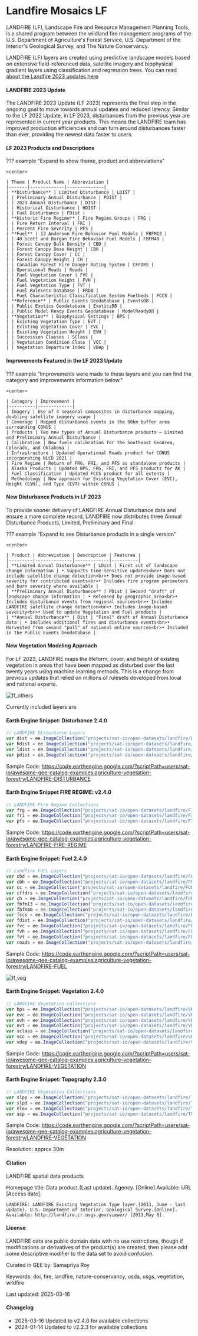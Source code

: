 # Landfire Mosaics LF

LANDFIRE (LF), Landscape Fire and Resource Management Planning Tools, is a shared program between the wildland fire management programs of the U.S. Department of Agriculture's Forest Service, U.S. Department of the Interior's Geological Survey, and The Nature Conservancy.

LANDFIRE (LF) layers are created using predictive landscape models based on extensive field-referenced data, satellite imagery and biophysical gradient layers using classification and regression trees. You can read [about the Landfire 2023 updates here](https://landfire.gov/data/lf2023)

#### LANDFIRE 2023 Update

The LANDFIRE 2023 Update (LF 2023) represents the final step in the ongoing goal to move towards annual updates and reduced latency. Similar to the LF 2022 Update, in LF 2023, disturbances from the previous year are represented in current year products. This means the LANDFIRE team has improved production efficiencies and can turn around disturbances faster than ever, providing the newest data faster to users.

#### LF 2023 Products and Descriptions

??? example "Expand to show theme, product and abbreviations"

    <center>

    | Theme | Product Name | Abbreviation |
    |-------|-------------|--------------|
    | **Disturbance** | Limited Disturbance | LDIST |
    | | Preliminary Annual Disturbance | PDIST |
    | | 2023 Annual Disturbance | DIST |
    | | Historical Disturbance | HDIST |
    | | Fuel Disturbance | FDist |
    | **Historic Fire Regime** | Fire Regime Groups | FRG |
    | | Fire Return Interval | FRI |
    | | Percent Fire Severity | PFS |
    | **Fuel** | 13 Anderson Fire Behavior Fuel Models | FBFM13 |
    | | 40 Scott and Burgan Fire Behavior Fuel Models | FBFM40 |
    | | Forest Canopy Bulk Density | CBD |
    | | Forest Canopy Base Height | CBH |
    | | Forest Canopy Cover | CC |
    | | Forest Canopy Height | CH |
    | | Canadian Forest Fire Danger Rating System | CFFDRS |
    | | Operational Roads | Roads |
    | | Fuel Vegetation Cover | FVC |
    | | Fuel Vegetation Height | FVH |
    | | Fuel Vegetation Type | FVT |
    | | Fuel Rulesets Database | FRDB |
    | | Fuel Characteristic Classification System Fuelbeds | FCCS |
    | **Reference** | Public Events Geodatabase | EventsDB |
    | | Public Exotics Geodatabase | ExoticsDB |
    | | Public Model Ready Events Geodatabase | ModelReadyDB |
    | **Vegetation** | Biophysical Settings | BPS |
    | | Existing Vegetation Type | EVT |
    | | Existing Vegetation Cover | EVC |
    | | Existing Vegetation Height | EVH |
    | | Succession Classes | SClass |
    | | Vegetation Condition Class | VCC |
    | | Vegetation Departure Index | VDep |

#### Improvements Featured in the LF 2023 Update

??? example "Improvements were made to these layers and you can find the category and improvements information below."

    <center>

    | Category | Improvement |
    |----------|-------------|
    | Imagery | Use of 4 seasonal composites in disturbance mapping, doubling satellite imagery usage |
    | Coverage | Mapped disturbance events in the 90km buffer area surrounding CONUS |
    | Products | Two new types of Annual Disturbance products – Limited and Preliminary Annual Disturbance |
    | Calibration | New fuels calibration for the Southeast GeoArea, Colorado, and Oklahoma |
    | Infrastructure | Updated Operational Roads product for CONUS incorporating NLCD 2021 |
    | Fire Regime | Return of FRG, FRI, and PFS as standalone products |
    | Alaska Products | Updated BPS, FRG, FRI, and PFS products for AK |
    | Fuel Classification | Updated FCCS product for all extents |
    | Methodology | New approach for Existing Vegetation Cover (EVC), Height (EVH), and Type (EVT) within CONUS |

#### New Disturbance Products in LF 2023

To provide sooner delivery of LANDFIRE Annual Disturbance data and ensure a more complete record, LANDFIRE now distributes three Annual Disturbance Products, Limited, Preliminary and Final.

??? example "Expand to see Disturbance products in a single version"

    <center>

    | Product | Abbreviation | Description | Features |
    |---------|--------------|-------------|----------|
    | **Limited Annual Disturbance** | LDist | First cut of landscape change information | • Supports time-sensitive updates<br>• Does not include satellite change detection<br>• Does not provide image-based severity for contributed events<br>• Includes fire program perimeters and burn severity where available |
    | **Preliminary Annual Disturbance** | PDist | Second "draft" of landscape change information | • Released by geographic area<br>• Includes disturbance events from regional sources<br>• Includes LANDFIRE satellite change detection<br>• Includes image-based severity<br>• Used to update Vegetation and Fuel products |
    | **Annual Disturbance** | Dist | "Final" draft of Annual Disturbance data | • Includes additional fires and disturbance events<br>• Harvested from second "pull" of national online sources<br>• Included in the Public Events Geodatabase |

#### New Vegetation Modeling Approach

For LF 2023, LANDFIRE maps the lifeform, cover, and height of existing vegetation in areas that have been mapped as disturbed over the last twenty years using machine learning methods. This is a change from previous updates that relied on millions of rulesets developed from local and national experts.


![lf_others](https://user-images.githubusercontent.com/6677629/115133292-bc866080-9fcc-11eb-9cd1-286a46c67ad4.gif)

Currently included layers are

#### Earth Engine Snippet: Disturbance 2.4.0

```js
// LANDFIRE Disturbance Layers
var dist = ee.ImageCollection("projects/sat-io/open-datasets/landfire/DISTURBANCE/DIST");
var hdist = ee.ImageCollection("projects/sat-io/open-datasets/landfire/DISTURBANCE/HDIST");
var ldist = ee.ImageCollection("projects/sat-io/open-datasets/landfire/DISTURBANCE/LDIST");
var pdist = ee.ImageCollection("projects/sat-io/open-datasets/landfire/DISTURBANCE/PDIST");

```

Sample Code: https://code.earthengine.google.com/?scriptPath=users/sat-io/awesome-gee-catalog-examples:agriculture-vegetation-forestry/LANDFIRE-DISTURBANCE

#### Earth Engine Snippet FIRE REGIME:  v2.4.0

```js
// LANDFIRE Fire Regime Collections
var frg = ee.ImageCollection("projects/sat-io/open-datasets/landfire/FIRE-REGIME/FRG");
var fri = ee.ImageCollection("projects/sat-io/open-datasets/landfire/FIRE-REGIME/FRI");
var pfs = ee.ImageCollection("projects/sat-io/open-datasets/landfire/FIRE-REGIME/PFS");
```

Sample Code: https://code.earthengine.google.com/?scriptPath=users/sat-io/awesome-gee-catalog-examples:agriculture-vegetation-forestry/LANDFIRE-FIRE-REGIME


#### Earth Engine Snippet: Fuel 2.4.0

```js
// Landfire FUEL Layers
var cbd = ee.ImageCollection("projects/sat-io/open-datasets/landfire/FUEL/CBD");
var cbh = ee.ImageCollection("projects/sat-io/open-datasets/landfire/FUEL/CBH");
var cc = ee.ImageCollection("projects/sat-io/open-datasets/landfire/FUEL/CC");
var cffdrs = ee.ImageCollection("projects/sat-io/open-datasets/landfire/FUEL/CFFDRS");
var ch = ee.ImageCollection("projects/sat-io/open-datasets/landfire/FUEL/CH");
var fbfm13 = ee.ImageCollection("projects/sat-io/open-datasets/landfire/FUEL/FBFM13");
var fbfm40 = ee.ImageCollection("projects/sat-io/open-datasets/landfire/FUEL/FBFM40");
var fccs = ee.ImageCollection("projects/sat-io/open-datasets/landfire/FUEL/FCCS");
var fdist = ee.ImageCollection("projects/sat-io/open-datasets/landfire/FUEL/FDIST");
var fvc = ee.ImageCollection("projects/sat-io/open-datasets/landfire/FUEL/FVC");
var fvh = ee.ImageCollection("projects/sat-io/open-datasets/landfire/FUEL/FVH");
var fvt = ee.ImageCollection("projects/sat-io/open-datasets/landfire/FUEL/FVT");
var roads = ee.ImageCollection("projects/sat-io/open-datasets/landfire/FUEL/ROADS");
```

Sample Code: https://code.earthengine.google.com/?scriptPath=users/sat-io/awesome-gee-catalog-examples:agriculture-vegetation-forestry/LANDFIRE-FUEL

![lf_veg](https://user-images.githubusercontent.com/6677629/115133326-e3449700-9fcc-11eb-81bf-450c622ca166.gif)

#### Earth Engine Snippet: Vegetation 2.4.0

```js
// LANDFIRE Vegetation Collections
var bps = ee.ImageCollection("projects/sat-io/open-datasets/landfire/VEGETATION/BPS");
var evc = ee.ImageCollection("projects/sat-io/open-datasets/landfire/VEGETATION/EVC");
var evh = ee.ImageCollection("projects/sat-io/open-datasets/landfire/VEGETATION/EVH");
var evt = ee.ImageCollection("projects/sat-io/open-datasets/landfire/VEGETATION/EVT");
var sclass = ee.ImageCollection("projects/sat-io/open-datasets/landfire/VEGETATION/SCLASS");
var vcc = ee.ImageCollection("projects/sat-io/open-datasets/landfire/VEGETATION/VCC");
var vdep = ee.ImageCollection("projects/sat-io/open-datasets/landfire/VEGETATION/VDEP");
```


Sample Code: https://code.earthengine.google.com/?scriptPath=users/sat-io/awesome-gee-catalog-examples:agriculture-vegetation-forestry/LANDFIRE-VEGETATION

#### Earth Engine Snippet: Topography 2.3.0

```js
// LANDFIRE Vegetation Collections
var slpp = ee.ImageCollection("projects/sat-io/open-datasets/landfire/TOPOGRAPHY/SLPP");
var slpd = ee.ImageCollection("projects/sat-io/open-datasets/landfire/TOPOGRAPHY/SLPD");
var elev = ee.ImageCollection("projects/sat-io/open-datasets/landfire/TOPOGRAPHY/ELEV");
var asp = ee.ImageCollection("projects/sat-io/open-datasets/landfire/TOPOGRAPHY/ASP");
```

Sample Code: https://code.earthengine.google.com/?scriptPath=users/sat-io/awesome-gee-catalog-examples:agriculture-vegetation-forestry/LANDFIRE-VEGETATION


Resolution:
approx 30m

#### Citation
LANDFIRE spatial data products

Homepage title: Data product.(Last update). Agency. [Online].Available: URL [Access date].

```
LANDFIRE: LANDFIRE Existing Vegetation Type layer.(2013, June - last update). U.S. Department of Interior, Geological Survey.[Online]. Available: http://landfire.cr.usgs.gov/viewer/ [2013,May 8].
```

#### License
LANDFIRE data are public domain data with no use restrictions, though if modifications or derivatives of the product(s) are created, then please add some descriptive modifier to the data set to avoid confusion.

Curated in GEE by: Samapriya Roy

Keywords: doi, fire, landfire, nature-conservancy, usda, usgs, vegetation, wildfire

Last updated: 2025-03-16

#### Changelog

* 2025-03-16 Updated to v2.4.0 for available collections
* 2024-01-14 Updated to v2.2.3 for available collections
